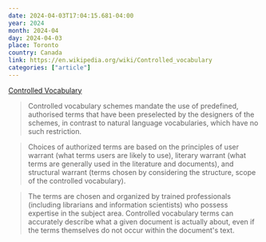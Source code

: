 ```yaml
---
date: 2024-04-03T17:04:15.681-04:00
year: 2024
month: 2024-04
day: 2024-04-03
place: Toronto
country: Canada
link: https://en.wikipedia.org/wiki/Controlled_vocabulary
categories: ["article"]
---
```

[Controlled Vocabulary](https://en.wikipedia.org/wiki/Controlled_vocabulary)

> Controlled vocabulary schemes mandate the use of predefined, authorised terms that have been preselected by the designers of the schemes, in contrast to natural language vocabularies, which have no such restriction.

> Choices of authorized terms are based on the principles of user warrant (what terms users are likely to use), literary warrant (what terms are generally used in the literature and documents), and structural warrant (terms chosen by considering the structure, scope of the controlled vocabulary).

> The terms are chosen and organized by trained professionals (including librarians and information scientists) who possess expertise in the subject area. Controlled vocabulary terms can accurately describe what a given document is actually about, even if the terms themselves do not occur within the document's text.
